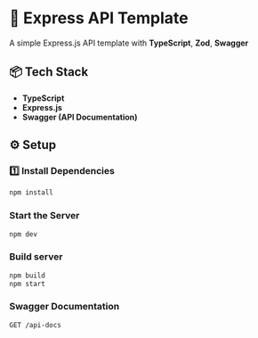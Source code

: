 # 🚀 Express API Template

A simple Express.js API template with **TypeScript**, **Zod**, **Swagger**

## 📦 Tech Stack

- **TypeScript**
- **Express.js**
- **Swagger (API Documentation)**

## ⚙️ Setup

### 1️⃣ Install Dependencies

```sh
npm install
```

### Start the Server

```sh
npm dev
```

### Build server

```sh
npm build
npm start
```

### Swagger Documentation

`GET /api-docs`
